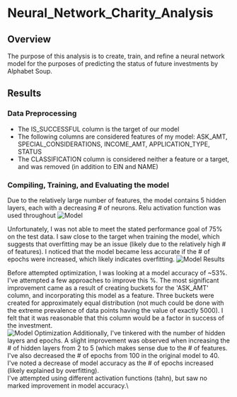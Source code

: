 # Neural_Network_Charity_Analysis

## Overview

The purpose of this analysis is to create, train, and refine a neural network model for the purposes of predicting the status of future investments by Alphabet Soup.

## Results

### Data Preprocessing
* The IS_SUCCESSFUL column is the target of our model
* The following columns are considered features of my model: ASK_AMT, SPECIAL_CONSIDERATIONS, INCOME_AMT, APPLICATION_TYPE, STATUS
* The CLASSIFICATION column is considered neither a feature or a target, and was removed (in addition to EIN and NAME)

### Compiling, Training, and Evaluating the model
Due to the relatively large number of features, the model contains 5 hidden layers, each with a decreasing # of neurons. Relu activation function was used throughout
![Model](https://github.com/noble190/Neural_Network_Charity_Analysis/blob/main/Images/Optimization_Attempt8_Details.png)

Unfortunately, I was not able to meet the stated performance goal of 75% on the test data. I saw close to the target when training the model, which suggests that overfitting may be an issue (likely due to the relatively high # of features). I noticed that the model became less accurate if the # of epochs were increased, which likely indicates overfitting.
 ![Model Results](https://github.com/noble190/Neural_Network_Charity_Analysis/blob/main/Images/Optimization_Attempt8_Results.png)

Before attempted optimization, I was looking at a model accuracy of ~53%. I've attempted a few approaches to improve this %. The most significant improvement came as a result of creating buckets for the 'ASK_AMT' column, and incorporating this model as a feature. Three buckets were created for approximately equal distribution (not much could be done with the extreme prevalence of data points having the value of exactly 5000). I felt that it was reasonable that this column would be a factor in success of the investment.\
![Model Optimization](https://github.com/noble190/Neural_Network_Charity_Analysis/blob/main/Images/Optimization.png)
Additionally, I've tinkered with the number of hidden layers and epochs. A slight improvement was observed when increasing the # of hidden layers from 2 to 5 (which makes sense due to the # of features.\
I've also decreased the # of epochs from 100 in the original model to 40. I've noted a decrease of model accuracy as the # of epochs increased (likely explained by overfitting).\
I've attempted using different activation functions (tahn), but saw no marked improvement in model accuracy.\

